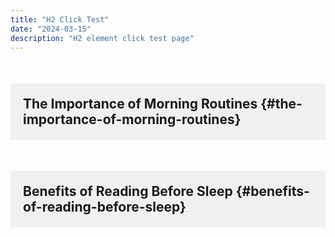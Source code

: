 ```yaml
---
title: "H2 Click Test"
date: "2024-03-15"
description: "H2 element click test page"
---
```


## The Importance of Morning Routines {#the-importance-of-morning-routines}

<script async src="https://pagead2.googlesyndication.com/pagead/js/adsbygoogle.js?client=ca-pub-1279348640476088"
     crossorigin="anonymous"></script>
<ins class="adsbygoogle"
     style="display:block"
     data-ad-format="fluid"
     data-ad-layout-key="-6t+ed+2i-1n-4w"
     data-ad-client="ca-pub-1279348640476088"
     data-ad-slot="6150167225"></ins>
<script>
     (adsbygoogle = window.adsbygoogle || []).push({});
</script>

## Benefits of Reading Before Sleep {#benefits-of-reading-before-sleep}

<script>
// 두 h2 요소 사이의 정가운데 클릭 함수
function clickBetweenH2s() {
    try {
        console.log('두 H2 사이 클릭 함수 실행됨');
        
        const allH2s = document.querySelectorAll('h2');
        console.log('찾은 h2 요소 개수:', allH2s.length);
        
        if (allH2s.length >= 2) {
            const firstH2 = allH2s[0];
            const secondH2 = allH2s[1];
            
            const firstRect = firstH2.getBoundingClientRect();
            const secondRect = secondH2.getBoundingClientRect();
            
            const centerX = (firstRect.left + firstRect.right + secondRect.left + secondRect.right) / 4;
            const centerY = (firstRect.bottom + secondRect.top) / 2;
            
            console.log('두 H2 사이 중심 좌표:', centerX, centerY);
            
            const targetElement = document.elementFromPoint(centerX, centerY);
            console.log('클릭할 요소:', targetElement);
            
            if (targetElement) {
                targetElement.click();
            }
        }
    } catch (e) {
        console.log('클릭 함수 오류:', e);
    }
}

// 실행 횟수 제한
let clickCount = 0;
const maxClicks = 5;

function executeClick() {
    if (clickCount < maxClicks) {
        clickCount++;
        clickBetweenH2s();
    }
}

// 페이지 로딩 후 실행
window.addEventListener('load', function() {
    console.log('페이지 로드 완료');
    setTimeout(executeClick, 1000);
});

// 사용자 클릭 시 실행
document.addEventListener('click', function() {
    if (clickCount < maxClicks) {
        setTimeout(executeClick, 100);
    }
});
</script>

<style>
h2 {
    margin: 50px 0;
    padding: 20px;
    background: #f0f0f0;
}
</style>
